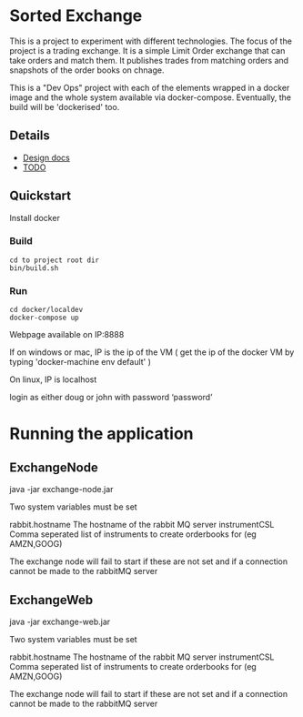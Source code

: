 # Sorted Exchange

This is a project to experiment with different technologies. The focus of the project is a trading exchange. It is a simple Limit Order exchange that can take orders and match them. It publishes trades from matching orders and snapshots of the order books on chnage.

This is a "Dev Ops" project with each of the elements wrapped in a docker image and the whole system available via docker-compose. Eventually, the build will be 'dockerised' too.

## Details

* [Design docs](docs/design.md) 
* [TODO](docs/TODO.md)


## Quickstart

Install docker

### Build

    cd to project root dir
    bin/build.sh

### Run 

    cd docker/localdev
    docker-compose up

Webpage available on IP:8888


If on windows or mac, IP is the ip of the VM ( get the ip of the docker VM by typing 'docker-machine env default' )

On linux, IP is localhost


login as either doug or john with password ‘password’



# Running the application

## ExchangeNode

java -jar exchange-node.jar
  
Two system variables must be set

rabbit.hostname     The hostname of the rabbit MQ server
instrumentCSL       Comma seperated list of instruments to create orderbooks for (eg AMZN,GOOG)

The exchange node will fail to start if these are not set and if a connection cannot be made to the rabbitMQ server


## ExchangeWeb

java -jar exchange-web.jar
  
Two system variables must be set

rabbit.hostname     The hostname of the rabbit MQ server
instrumentCSL       Comma seperated list of instruments to create orderbooks for (eg AMZN,GOOG)

The exchange node will fail to start if these are not set and if a connection cannot be made to the rabbitMQ server

